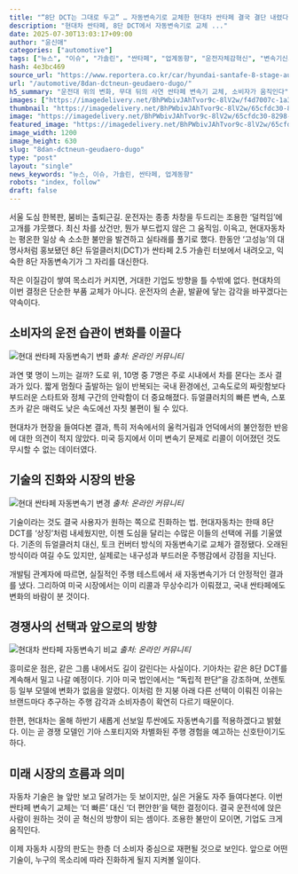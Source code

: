```yaml
---
title: "“8단 DCT는 그대로 두고” … 자동변속기로 교체한 현대차 싼타페 결국 결단 내렸다"
description: "현대차 싼타페, 8단 DCT에서 자동변속기로 교체 ..."
date: 2025-07-30T13:03:17+09:00
author: "윤신애"
categories: ["automotive"]
tags: ["뉴스", "이슈", "가솔린", "싼타페", "업계동향", "운전자체감혁신", "변속기신뢰도전환"]
hash: 4e3bc469
source_url: "https://www.reportera.co.kr/car/hyundai-santafe-8-stage-automatic-transmission/"
url: "/automotive/8dan-dctneun-geudaero-dugo/"
h5_summary: "운전대 위의 변화, 무대 뒤의 사연 싼타페 변속기 교체, 소비자가 움직인다"
images: ["https://imagedelivery.net/BhPWbivJAhTvor9c-8lV2w/f4d7007c-1a39-40ce-c5b3-2276e6a37e00/public", "https://imagedelivery.net/BhPWbivJAhTvor9c-8lV2w/bbcfdd5e-14c4-45e1-a628-1d7a07279800/public", "https://imagedelivery.net/BhPWbivJAhTvor9c-8lV2w/65cfdc30-8298-4d11-11e4-bcda379c0b00/public", "https://imagedelivery.net/BhPWbivJAhTvor9c-8lV2w/9254b372-592e-4a82-4728-f6a146987d00/public"]
thumbnail: "https://imagedelivery.net/BhPWbivJAhTvor9c-8lV2w/65cfdc30-8298-4d11-11e4-bcda379c0b00/public"
image: "https://imagedelivery.net/BhPWbivJAhTvor9c-8lV2w/65cfdc30-8298-4d11-11e4-bcda379c0b00/public"
featured_image: "https://imagedelivery.net/BhPWbivJAhTvor9c-8lV2w/65cfdc30-8298-4d11-11e4-bcda379c0b00/public"
image_width: 1200
image_height: 630
slug: "8dan-dctneun-geudaero-dugo"
type: "post"
layout: "single"
news_keywords: "뉴스, 이슈, 가솔린, 싼타페, 업계동향"
robots: "index, follow"
draft: false
---
```


서울 도심 한복판, 붐비는 출퇴근길. 운전자는 종종 차창을 두드리는 조용한 ‘덜컥임’에 고개를 갸웃했다. 최신 차를 샀건만, 뭔가 부드럽지 않은 그 움직임. 이윽고, 현대자동차는 평온한 일상 속 소소한 불만을 발견하고 실타래를 풀기로 했다. 한동안 ‘고성능’의 대명사처럼 홍보됐던 8단 듀얼클러치(DCT)가 싼타페 2.5 가솔린 터보에서 내려오고, 익숙한 8단 자동변속기가 그 자리를 대신한다.

작은 이질감이 쌓여 목소리가 커지면, 거대한 기업도 방향을 틀 수밖에 없다. 현대차의 이번 결정은 단순한 부품 교체가 아니다. 운전자의 손끝, 발끝에 닿는 감각을 바꾸겠다는 약속이다.

## 소비자의 운전 습관이 변화를 이끌다

![현대 싼타페 자동변속기 변화](https://imagedelivery.net/BhPWbivJAhTvor9c-8lV2w/9254b372-592e-4a82-4728-f6a146987d00/public)
*출처: 온라인 커뮤니티*


과연 몇 명이 느끼는 걸까? 도로 위, 10명 중 7명은 주로 시내에서 차를 몬다는 조사 결과가 있다. 짧게 멈췄다 출발하는 일이 반복되는 국내 환경에선, 고속도로의 짜릿함보다 부드러운 스타트와 정체 구간의 안락함이 더 중요해졌다. 듀얼클러치의 빠른 변속, 스포츠카 같은 매력도 낮은 속도에선 자칫 불편이 될 수 있다. 

현대차가 현장을 들여다본 결과, 특히 저속에서의 울컥거림과 언덕에서의 불안정한 반응에 대한 의견이 적지 않았다. 미국 등지에서 이미 변속기 문제로 리콜이 이어졌던 것도 무시할 수 없는 데이터였다.

## 기술의 진화와 시장의 반응

![현대 싼타페 자동변속기 변경](https://imagedelivery.net/BhPWbivJAhTvor9c-8lV2w/f4d7007c-1a39-40ce-c5b3-2276e6a37e00/public)
*출처: 온라인 커뮤니티*


기술이라는 것도 결국 사용자가 원하는 쪽으로 진화하는 법. 현대자동차는 한때 8단 DCT를 ‘상징’처럼 내세웠지만, 이젠 도심을 달리는 수많은 이들의 선택에 귀를 기울였다. 기존의 듀얼클러치 대신, 토크 컨버터 방식의 자동변속기로 교체가 결정됐다. 오래된 방식이라 여길 수도 있지만, 실제로는 내구성과 부드러운 주행감에서 강점을 지닌다.

개발팀 관계자에 따르면, 실질적인 주행 테스트에서 새 자동변속기가 더 안정적인 결과를 냈다. 그리하여 미국 시장에서는 이미 리콜과 무상수리가 이뤄졌고, 국내 싼타페에도 변화의 바람이 분 것이다.

## 경쟁사의 선택과 앞으로의 방향

![현대차 싼타페 자동변속기 비교](https://imagedelivery.net/BhPWbivJAhTvor9c-8lV2w/bbcfdd5e-14c4-45e1-a628-1d7a07279800/public)
*출처: 온라인 커뮤니티*


흥미로운 점은, 같은 그룹 내에서도 길이 갈린다는 사실이다. 기아차는 같은 8단 DCT를 계속해서 밀고 나갈 예정이다. 기아 미국 법인에서는 “독립적 판단”을 강조하며, 쏘렌토 등 일부 모델에 변화가 없음을 알렸다. 이처럼 한 지붕 아래 다른 선택이 이뤄진 이유는 브랜드마다 추구하는 주행 감각과 소비자층이 확연히 다르기 때문이다.

한편, 현대차는 올해 하반기 새롭게 선보일 투싼에도 자동변속기를 적용하겠다고 밝혔다. 이는 곧 경쟁 모델인 기아 스포티지와 차별화된 주행 경험을 예고하는 신호탄이기도 하다.

## 미래 시장의 흐름과 의미

자동차 기술은 늘 앞만 보고 달려가는 듯 보이지만, 실은 거울도 자주 들여다본다. 이번 싼타페 변속기 교체는 ‘더 빠른’ 대신 ‘더 편안한’을 택한 결정이다. 결국 운전석에 앉은 사람이 원하는 것이 곧 혁신의 방향이 되는 셈이다. 조용한 불만이 모이면, 기업도 크게 움직인다. 

이제 자동차 시장의 판도는 한층 더 소비자 중심으로 재편될 것으로 보인다. 앞으로 어떤 기술이, 누구의 목소리에 따라 진화하게 될지 지켜볼 일이다.

